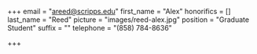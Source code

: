 +++
email = "areed@scripps.edu"
first_name = "Alex"
honorifics = []
last_name = "Reed"
picture = "images/reed-alex.jpg"
position = "Graduate Student"
suffix = ""
telephone = "(858) 784-8636"

+++
